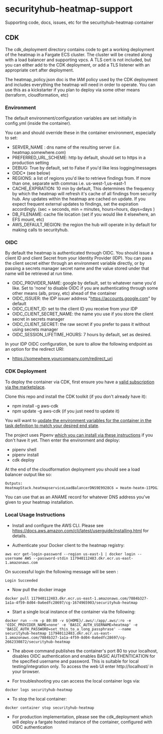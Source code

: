 # securityhub-heatmap-support
Supporting code, docs, issues, etc for the securityhub-heatmap container


## CDK
The cdk_deployment directory contains code to get a working deployment of the heatmap in a Fargate ECS cluster. The cluster will be created along with a load balancer and supporting vpcs. A TLS cert is not included, but you can either add to the CDK deployment, or add a TLS listener with an appropriate cert after deployment.

The heatmap_policy.json doc is the IAM policy used by the CDK deployment and includes everything the heatmap will need in order to operate. You can use this as a kickstarter if you plan to deploy via some other means (terraform, cloudformation, etc)

### Environment
The default environment/configuration variables are set initially in config.yml (inside the container).

You can and should override these in the container environment, especially to set:

 - SERVER_NAME : dns name of the resulting server (i.e. heatmap.somewhere.com)
 - PREFERRED_URL_SCHEME: http by default, should set to https in a production setting
 - DEBUG: True by default, set to False if you'd like less logging/messages
 - OIDC* (see below)
 - REGIONS: a list of regions you'd like to retrieve findings from. If more than one, separate with commas i.e. us-west-1,us-east-1
 - CACHE_EXPIRATION: 10 min by default, This determines the frequency by which the heatmap will refresh it's cache of all findings from security hub. Any updates within the heatmap are cached on update. If you expect frequent external updates to findings, set the expiration accordingly. (sec = seconds, min = minutes, hours=hours, days=days )
 - DB_FILENAME: cache file location (set if you would like it elsewhere, an EFS mount, etc)
 - AWS_DEFAULT_REGION: the region the hub will operate in by default for making calls to securityhub.

### OIDC
By default the heatmap is authenticated through OIDC. You should issue a client ID and client Secret from your Identity Provider (IDP). You can pass the client secret either through an environment variable directly, or by passing a secrets manager secret name and the value stored under that name will be retrieved at run time.

 - OIDC_PROVIDER_NAME: google by default, set to whatever name you'd like. Set to 'none' to disable OIDC if you are authenticating through some other means (alb, proxy, etc) ahead of the container
 - OIDC_ISSUER: the IDP issuer address "https://accounts.google.com" by default
 - OIDC_CLIENT_ID: set to the client ID you receive from your IDP
 - OIDC_CLIENT_SECRET_NAME: the name you use if you store the client secret in secrets manager
 - OIDC_CLIENT_SECRET: the raw secret if you prefer to pass it without using secrets manager
 - OIDC_SESSION_LIFETIME_HOURS: 7 hours by default, set as desired.


In your IDP OIDC configuration, be sure to allow the following endpoint as an option for the redirect URI:

 - https://somewhere.yourcompany.com/redirect_uri

### CDK Deployment
To deploy the container via CDK, first ensure you have a [valid subscription via the marketplace](https://aws.amazon.com/marketplace/pp/B08HPXMT8J).

Clone this repo and install the CDK toolkit (if you don't already have it):

  - npm install -g aws-cdk
  - npm update -g aws-cdk (if you just need to update it)

You will want to [update the environment variables for the container in the task definition to match your desired end state](https://github.com/0xdefendA/securityhub-heatmap-support/blob/master/cdk_deployment/deployment_app.py#L54).

The project uses Pipenv [which you can install via these instructions](https://pipenv.pypa.io/en/latest/#install-pipenv-today) if you don't have it yet. Then enter the environment and deploy:

 - pipenv shell
 - pipenv install
 - cdk deploy

 At the end of the cloudformation deployment you should see a load balancer output like so:

 ```bash
 Outputs:
HeatmapStack.heatmapserviceLoadBalancerDNS9E9928C6 = Heatm-heatm-1IPDGJZ1A85NL-dc68bcf73c814362.elb.us-west-2.amazonaws.com
```

You can use that as an ANAME record for whatever DNS address you've given to your heatmap installation.




 ### Local Usage Instructions

 - Install and configure the AWS CLI. Please see https://docs.aws.amazon.com/cli/latest/userguide/installing.html for details.

 - Authenticate your Docker client to the heatmap registry:

```
aws ecr get-login-password --region us-east-1 | docker login --username AWS --password-stdin 117940112483.dkr.ecr.us-east-1.amazonaws.com
```

On successful login the following message will be seen :

    Login Succeeded

 - Now pull the docker image
```
docker pull 117940112483.dkr.ecr.us-east-1.amazonaws.com/7884b327-1a1a-4f59-8d04-0a6edfc28697/cg-1674965903/securityhub-heatmap
```

 - Start a single local instance of the container via the following:

```
docker run --rm -p 80:80 -v ${HOME}/.aws/:/app/.aws/:ro -e 'OIDC_PROVIDER_NAME=none' -e 'BASIC_AUTH_USERNAME=heatmap' -e 'BASIC_AUTH_PASSWORD=set_this_to_a_long_passphrase' --name securityhub-heatmap 117940112483.dkr.ecr.us-east-1.amazonaws.com/7884b327-1a1a-4f59-8d04-0a6edfc28697/cg-2662330872/securityhub-heatmap
```

- The above command publishes the container's port 80 to your localhost, disables OIDC authentication and enables BASIC AUTHENTICATION for the specified username and password. This is suitable for local testing/integration only.   To access the web UI enter http://localhost/ in your browser.

- For troubleshooting you can access the local container logs via:

```
docker logs securityhub-heatmap
```

- To stop the local container:

```
docker container stop securityhub-heatmap
```

- For production implementation, please see the cdk_deployment which will deploy a fargate hosted instance of the container, configured with OIDC authentication